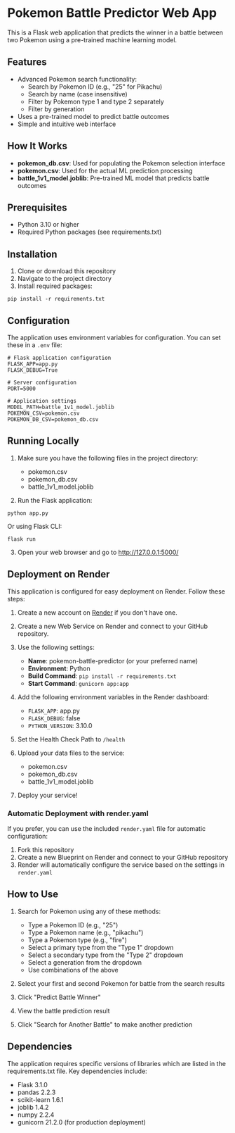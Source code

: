 # Pokemon Battle Predictor Web App

This is a Flask web application that predicts the winner in a battle between two Pokemon using a pre-trained machine learning model.

## Features

- Advanced Pokemon search functionality:
  - Search by Pokemon ID (e.g., "25" for Pikachu)
  - Search by name (case insensitive)
  - Filter by Pokemon type 1 and type 2 separately
  - Filter by generation
- Uses a pre-trained model to predict battle outcomes
- Simple and intuitive web interface

## How It Works

- **pokemon_db.csv**: Used for populating the Pokemon selection interface
- **pokemon.csv**: Used for the actual ML prediction processing
- **battle_1v1_model.joblib**: Pre-trained ML model that predicts battle outcomes

## Prerequisites

- Python 3.10 or higher
- Required Python packages (see requirements.txt)

## Installation

1. Clone or download this repository
2. Navigate to the project directory
3. Install required packages:

```
pip install -r requirements.txt
```

## Configuration

The application uses environment variables for configuration. You can set these in a `.env` file:

```
# Flask application configuration
FLASK_APP=app.py
FLASK_DEBUG=True

# Server configuration
PORT=5000

# Application settings
MODEL_PATH=battle_1v1_model.joblib
POKEMON_CSV=pokemon.csv
POKEMON_DB_CSV=pokemon_db.csv
```

## Running Locally

1. Make sure you have the following files in the project directory:
   - pokemon.csv
   - pokemon_db.csv
   - battle_1v1_model.joblib

2. Run the Flask application:

```
python app.py
```

Or using Flask CLI:

```
flask run
```

3. Open your web browser and go to http://127.0.0.1:5000/

## Deployment on Render

This application is configured for easy deployment on Render. Follow these steps:

1. Create a new account on [Render](https://render.com/) if you don't have one.

2. Create a new Web Service on Render and connect to your GitHub repository.

3. Use the following settings:
   - **Name**: pokemon-battle-predictor (or your preferred name)
   - **Environment**: Python
   - **Build Command**: `pip install -r requirements.txt`
   - **Start Command**: `gunicorn app:app`

4. Add the following environment variables in the Render dashboard:
   - `FLASK_APP`: app.py
   - `FLASK_DEBUG`: false
   - `PYTHON_VERSION`: 3.10.0

5. Set the Health Check Path to `/health`

6. Upload your data files to the service:
   - pokemon.csv
   - pokemon_db.csv
   - battle_1v1_model.joblib

7. Deploy your service!

### Automatic Deployment with render.yaml

If you prefer, you can use the included `render.yaml` file for automatic configuration:

1. Fork this repository
2. Create a new Blueprint on Render and connect to your GitHub repository
3. Render will automatically configure the service based on the settings in `render.yaml`

## How to Use

1. Search for Pokemon using any of these methods:
   - Type a Pokemon ID (e.g., "25")
   - Type a Pokemon name (e.g., "pikachu")
   - Type a Pokemon type (e.g., "fire")
   - Select a primary type from the "Type 1" dropdown
   - Select a secondary type from the "Type 2" dropdown
   - Select a generation from the dropdown
   - Use combinations of the above
   
2. Select your first and second Pokemon for battle from the search results

3. Click "Predict Battle Winner"

4. View the battle prediction result

5. Click "Search for Another Battle" to make another prediction

## Dependencies

The application requires specific versions of libraries which are listed in the requirements.txt file. Key dependencies include:

- Flask 3.1.0
- pandas 2.2.3
- scikit-learn 1.6.1
- joblib 1.4.2
- numpy 2.2.4
- gunicorn 21.2.0 (for production deployment) 